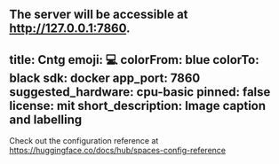 The server will be accessible at http://127.0.0.1:7860.
---
title: Cntg
emoji: 💻
colorFrom: blue
colorTo: black
sdk: docker
app_port: 7860
suggested_hardware: cpu-basic
pinned: false
license: mit
short_description: Image caption and labelling
---

Check out the configuration reference at https://huggingface.co/docs/hub/spaces-config-reference
